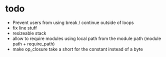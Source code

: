 # todo

* Prevent users from using break / continue outside of loops
* fix line stuff
* resizeable stack
* allow to require modules using local path from the module path (module path + require_path)
* make op_closure take a short for the constant instead of a byte